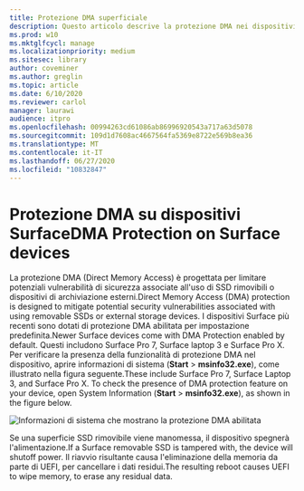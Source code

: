 ```yaml
---
title: Protezione DMA superficiale
description: Questo articolo descrive la protezione DMA nei dispositivi Surface compatibili
ms.prod: w10
ms.mktglfcycl: manage
ms.localizationpriority: medium
ms.sitesec: library
author: coveminer
ms.author: greglin
ms.topic: article
ms.date: 6/10/2020
ms.reviewer: carlol
manager: laurawi
audience: itpro
ms.openlocfilehash: 00994263cd61086ab86996920543a717a63d5078
ms.sourcegitcommit: 109d1d7608ac4667564fa5369e8722e569b8ea36
ms.translationtype: MT
ms.contentlocale: it-IT
ms.lasthandoff: 06/27/2020
ms.locfileid: "10832847"
---
```

# <span data-ttu-id="2a68f-103">Protezione DMA su dispositivi Surface</span><span class="sxs-lookup"><span data-stu-id="2a68f-103">DMA Protection on Surface devices</span></span>

<span data-ttu-id="2a68f-104">La protezione DMA (Direct Memory Access) è progettata per limitare potenziali vulnerabilità di sicurezza associate all'uso di SSD rimovibili o dispositivi di archiviazione esterni.</span><span class="sxs-lookup"><span data-stu-id="2a68f-104">Direct Memory Access (DMA) protection is designed to mitigate potential security vulnerabilities associated with using removable SSDs or external storage devices.</span></span> <span data-ttu-id="2a68f-105">I dispositivi Surface più recenti sono dotati di protezione DMA abilitata per impostazione predefinita.</span><span class="sxs-lookup"><span data-stu-id="2a68f-105">Newer Surface devices come with DMA Protection enabled by default.</span></span> <span data-ttu-id="2a68f-106">Questi includono Surface Pro 7, Surface laptop 3 e Surface Pro X.  Per verificare la presenza della funzionalità di protezione DMA nel dispositivo, aprire informazioni di sistema (**Start**  >  **msinfo32.exe**), come illustrato nella figura seguente.</span><span class="sxs-lookup"><span data-stu-id="2a68f-106">These include Surface Pro 7, Surface Laptop 3, and Surface Pro X.  To check the presence of DMA protection feature on your device, open System Information (**Start** > **msinfo32.exe**), as shown in the figure below.</span></span>

![Informazioni di sistema che mostrano la protezione DMA abilitata](images/systeminfodma.png)

<span data-ttu-id="2a68f-108">Se una superficie SSD rimovibile viene manomessa, il dispositivo spegnerà l'alimentazione.</span><span class="sxs-lookup"><span data-stu-id="2a68f-108">If a Surface removable SSD is tampered with, the device will shutoff power.</span></span> <span data-ttu-id="2a68f-109">Il riavvio risultante causa l'eliminazione della memoria da parte di UEFI, per cancellare i dati residui.</span><span class="sxs-lookup"><span data-stu-id="2a68f-109">The resulting reboot causes UEFI to wipe memory, to erase any residual data.</span></span>
